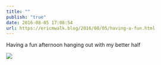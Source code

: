 ```yaml
---
title: ""
publish: "true"
date: 2016-08-05 17:08:54
url: https://ericmwalk.blog/2016/08/05/having-a-fun.html
---
```


Having a fun afternoon hanging out with my better half

![](https://ericmwalk.blog/uploads/2022/68fba016dd.jpg)